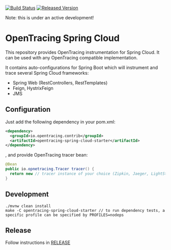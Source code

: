 [![Build Status][ci-img]][ci] [![Released Version][maven-img]][maven]

Note: this is under an active development!

# OpenTracing Spring Cloud
This repository provides OpenTracing instrumentation for Spring Cloud. It can be used with any OpenTracing
compatible implementation.

It contains auto-configurations for Spring Boot which will instrument and trace several Spring Cloud frameworks:
* Spring Web (RestControllers, RestTemplates)
* Feign, HystrixFeign
* JMS

## Configuration
Just add the following dependency in your pom.xml:
```xml
<dependency>
  <groupId>io.opentracing.contrib</groupId>
  <artifactId>opentracing-spring-cloud-starter</artifactId>
</dependency>
```
, and provide OpenTracing tracer bean:
```java
@Bean
public io.opnetracing.Tracer tracer() {
  return new // tracer instance of your choice (Zipkin, Jaeger, LightStep)
}
```

## Development
```shell
./mvnw clean install
make -C opentracing-spring-cloud-starter // to run dependency tests, a specific profile can be specified by PROFILES=nodeps
```

## Release
Follow instructions in [RELEASE](RELEASE.md)

   [ci-img]: https://travis-ci.org/opentracing-contrib/java-spring-cloud.svg?branch=master
   [ci]: https://travis-ci.org/opentracing-contrib/java-spring-cloud
   [maven-img]: https://img.shields.io/maven-central/v/io.opentracing.contrib/opentracing-spring-cloud.svg?maxAge=2592000
   [maven]: http://search.maven.org/#search%7Cga%7C1%7Copentracing-spring-cloud
